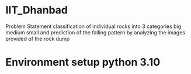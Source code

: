 # IIT_Dhanbad
Problem Statement 
classification of individual rocks into 3 categories big medium small and prediction of the falling pattern by analyzing the images provided of the rock dump 

<h1>Environment setup python 3.10</h1> 
